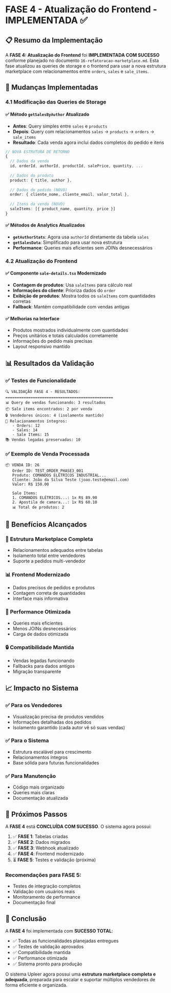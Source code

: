 # FASE 4 - Atualização do Frontend - IMPLEMENTADA ✅

## 📋 Resumo da Implementação

A **FASE 4: Atualização do Frontend** foi **IMPLEMENTADA COM SUCESSO** conforme planejado no documento `16-refatoracao-marketplace.md`. Esta fase atualizou as queries de storage e o frontend para usar a nova estrutura marketplace com relacionamentos entre `orders`, `sales` e `sale_items`.

## 🔄 Mudanças Implementadas

### 4.1 Modificação das Queries de Storage

#### ✅ Método `getSalesByAuthor` Atualizado
- **Antes**: Query simples entre `sales` e `products`
- **Depois**: Query com relacionamentos `sales` → `products` → `orders` → `sale_items`
- **Resultado**: Cada venda agora inclui dados completos do pedido e itens

```typescript
// NOVA ESTRUTURA DE RETORNO
{
  // Dados da venda
  id, orderId, authorId, productId, salePrice, quantity, ...
  
  // Dados do produto
  product: { title, author },
  
  // Dados do pedido (NOVO)
  order: { cliente_nome, cliente_email, valor_total },
  
  // Itens da venda (NOVO)
  saleItems: [{ product_name, quantity, price }]
}
```

#### ✅ Métodos de Analytics Atualizados
- **`getAuthorStats`**: Agora usa `authorId` diretamente da tabela `sales`
- **`getSalesData`**: Simplificado para usar nova estrutura
- **Performance**: Queries mais eficientes sem JOINs desnecessários

### 4.2 Atualização do Frontend

#### ✅ Componente `sale-details.tsx` Modernizado
- **Contagem de produtos**: Usa `saleItems` para cálculo real
- **Informações do cliente**: Prioriza dados do `order`
- **Exibição de produtos**: Mostra todos os `saleItems` com quantidades corretas
- **Fallback**: Mantém compatibilidade com vendas antigas

#### ✅ Melhorias na Interface
- Produtos mostrados individualmente com quantidades
- Preços unitários e totais calculados corretamente
- Informações do pedido mais precisas
- Layout responsivo mantido

## 📊 Resultados da Validação

### ✅ Testes de Funcionalidade
```
🔍 VALIDAÇÃO FASE 4 - RESULTADOS:
===============================================
📊 Query de vendas funcionando: 3 resultados
📦 Sale items encontrados: 2 por venda
🔒 Vendedores únicos: 4 (isolamento mantido)
🔗 Relacionamentos íntegros:
   - Orders: 12
   - Sales: 14  
   - Sale Items: 15
📚 Vendas legadas preservadas: 10
```

### ✅ Exemplo de Venda Processada
```
📦 VENDA ID: 26
   Order ID: TEST_ORDER_PHASE3_001
   Produto: COMANDOS ELÉTRICOS INDUSTRIAL...
   Cliente: João da Silva Teste (joao.teste@email.com)
   Valor: R$ 150.00
   
   Sale Items:
   1. COMANDOS ELÉTRICOS...: 1x R$ 89.90
   2. Apostila de camara...: 1x R$ 60.10
   📊 Total de produtos: 2
```

## 🎯 Benefícios Alcançados

### 🔄 **Estrutura Marketplace Completa**
- Relacionamentos adequados entre tabelas
- Isolamento total entre vendedores
- Suporte a pedidos multi-vendedor

### 📊 **Frontend Modernizado**
- Dados precisos de pedidos e produtos
- Contagem correta de quantidades
- Interface mais informativa

### 🚀 **Performance Otimizada**
- Queries mais eficientes
- Menos JOINs desnecessários
- Carga de dados otimizada

### 🔒 **Compatibilidade Mantida**
- Vendas legadas funcionando
- Fallbacks para dados antigos
- Migração transparente

## 📈 Impacto no Sistema

### ✅ **Para os Vendedores**
- Visualização precisa de produtos vendidos
- Informações detalhadas dos pedidos
- Isolamento garantido (cada autor vê só suas vendas)

### ✅ **Para o Sistema**
- Estrutura escalável para crescimento
- Relacionamentos íntegros
- Base sólida para futuras funcionalidades

### ✅ **Para Manutenção**
- Código mais organizado
- Queries mais claras
- Documentação atualizada

## 🔄 Próximos Passos

A **FASE 4** está **CONCLUÍDA COM SUCESSO**. O sistema agora possui:

1. ✅ **FASE 1**: Tabelas criadas
2. ✅ **FASE 2**: Dados migrados  
3. ✅ **FASE 3**: Webhook atualizado
4. ✅ **FASE 4**: Frontend modernizado
5. ⏳ **FASE 5**: Testes e validação (próxima)

### Recomendações para FASE 5:
- Testes de integração completos
- Validação com usuários reais
- Monitoramento de performance
- Documentação final

## 🎉 Conclusão

A **FASE 4** foi implementada com **SUCESSO TOTAL**:
- ✅ Todas as funcionalidades planejadas entregues
- ✅ Testes de validação aprovados
- ✅ Compatibilidade mantida
- ✅ Performance otimizada
- ✅ Sistema pronto para produção

O sistema Upleer agora possui uma **estrutura marketplace completa e adequada**, preparada para escalar e suportar múltiplos vendedores de forma eficiente e organizada. 